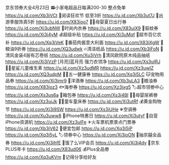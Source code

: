 京东领券大全4月23日
📻小家电超品日每满200-30 整点免单
https://u.jd.com/Xb3iVCt
📖阅读狂欢节 低至3折
https://u.jd.com/Xb3ut7J
👚出游季服饰真5折
https://u.jd.com/X83ioo7
👶🏻母婴夏日出行券
https://u.jd.com/Xi3ubNW
👙时尚内衣券
https://u.jd.com/X83uiX9
🦟驱蚊券
https://u.jd.com/Xi3i4yM
💰超级补贴
https://u.jd.com/Xi3uMqf
🌽超市百亿农补
https://u.jd.com/Xq3iVeK
🍝番茄肉酱意大利面
https://u.jd.com/X83iXgW
🍚粮油9折券
https://u.jd.com/XQ3udwk
🔥清洁纸品
https://u.jd.com/Xb3iFoN
🧻清风金装4层有芯卷纸
https://u.jd.com/Xu3iVrh
🧻清风欧院原木纯品抽纸
https://u.jd.com/Xi3iVzP
[月亮]蓝月亮 强力衣领净
https://u.jd.com/Xs3uIRJ
👶🏻星鲨儿童维生素
https://u.jd.com/Xz3udMR
https://u.jd.com/Xz3uwIZ
https://u.jd.com/XQ3udpM
🏃🏻五一健康券
https://u.jd.com/Xq3i5LC
🐱宠物用品券
https://u.jd.com/Xi3imr9
🥃洋酒券
https://u.jd.com/Xb3uLA3 
🍚粮油券
https://u.jd.com/X83ioz3
🐟海参券
https://u.jd.com/Xz3ixg5 
🏷超市领劵中心
https://u.jd.com/Xs3us6a
🧳箱包券
https://u.jd.com/Xs3i4Bl 
👶🏻母婴尿裤劵
https://u.jd.com/Xz3uiJk
👶🏻童车童床券
https://u.jd.com/Xi3utRf
💰黄金购物节
https://u.jd.com/Xi3i9SW
https://u.jd.com/Xs3iUHe
❄空调券
https://u.jd.com/Xu3uww8
📱iPhone特惠日
https://u.jd.com/Xi3utyf 
📱自营iPhone资源机
https://u.jd.com/Xz3uIFe
✈火车票机票景点门票券
https://u.jd.com/Xb3iV62
🚚便宜包邮
https://u.jd.com/Xq3i5iP
https://u.jd.com/Xq3i5yL
🏷领券中心
https://u.jd.com/Xi3ioON
🎲抽京囍全品券
https://u.jd.com/Xi3ihfE
🛵饿了么VIP会员
https://u.jd.com/Xi3i4dy
👑京东PLUS年卡
https://u.jd.com/X83ud06
💰Plus全品劵
https://u.jd.com/Xq3uKVm
🤩记得分享给好友